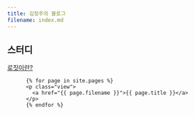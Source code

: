 ```yaml
---
title: 김정주의 블로그
filename: index.md
---
```

## 스터디

[로짓이란?](study/2019-11-19-logit.md)

          {% for page in site.pages %}
          <p class="view">
            <a href="{{ page.filename }}">{{ page.title }}</a>
          </p>
          {% endfor %}
